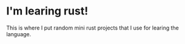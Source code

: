 # I'm learing rust!
This is where I put random mini rust projects that I use for learing the language.

